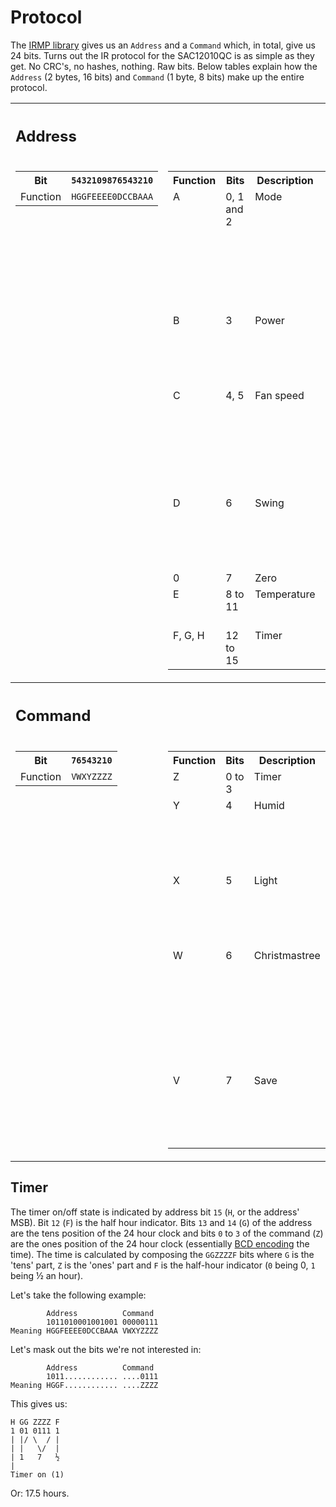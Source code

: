 # Protocol

The [IRMP library](https://github.com/ukw100/IRMP) gives us an ```Address``` and a ```Command``` which, in total, give us 24 bits. Turns out the IR protocol for the SAC12010QC is as simple as they get. No CRC's, no hashes, nothing. Raw bits. Below tables explain how the ```Address``` (2 bytes, 16 bits) and ```Command``` (1 byte, 8 bits) make up the entire protocol.

<table>
  <tr><th colspan="2" align="left"><h2>Address</h2></th></tr>
  <tr valign="top">
    <td>
      <table>
        <tr>
          <th>Bit</th>
          <th><code>5432109876543210</code></th>
        </tr>
        <tr>
          <td>Function</td>
          <td><code>HGGFEEEE0DCCBAAA</code></td>
        </tr>
      </table>
    </td>
    <td>
      <table>
        <tr>
          <th>Function</th>
          <th>Bits</th>
          <th>Description</th>
          <th>Values</th>
        </tr>
        <tr valign="top">
          <td>A</td>
          <td>0, 1 and 2</td>
          <td>Mode</td>
          <td>
            <table>
              <tr>
                <th>Value</th>
                <th>Description</th>
              </tr>
              <tr>
                <td><code>000</code></td>
                <td>Auto</td>
              </tr>
              <tr>
                <td><code>001</code></td>
                <td>Cool</td>
              </tr>
              <tr>
                <td><code>010</code></td>
                <td>Dehumidify</td>
              </tr>
              <tr>
                <td><code>011</code></td>
                <td>Fan</td>
              </tr>
              <tr>
                <td><code>100</code></td>
                <td>Heat</td>
              </tr>
            </table>
          </td>
        </tr>
        <tr valign="top">
          <td>B</td>
          <td>3</td>
          <td>Power</td>
          <td>
            <table>
              <tr>
                <th>Value</th>
                <th>Description</th>
              </tr>
              <tr>
                <td><code>0</code></td>
                <td>Off</td>
              </tr>
              <tr>
                <td><code>1</code></td>
                <td>On</td>
              </tr>
            </table>
          </td>
        </tr>
        <tr valign="top">
          <td>C</td>
          <td>4, 5</td>
          <td>Fan speed</td>
          <td>
            <table>
              <tr>
                <th>Value</th>
                <th>Description</th>
              </tr>
              <tr>
                <td><code>00</code></td>
                <td>Auto</td>
              </tr>
              <tr>
                <td><code>01</code></td>
                <td>1</td>
              </tr>
              <tr>
                <td><code>10</code></td>
                <td>2</td>
              </tr>
              <tr>
                <td><code>11</code></td>
                <td>3</td>
              </tr>
            </table>
          </td>
        </tr>
        <tr valign="top">
          <td>D</td>
          <td>6</td>
          <td>Swing</td>
          <td>
            <table>
              <tr>
                <th>Value</th>
                <th>Description</th>
              </tr>
              <tr>
                <td><code>0</code></td>
                <td>Off</td>
              </tr>
              <tr>
                <td><code>1</code></td>
                <td>On</td>
              </tr>
            </table>
          </td>
        </tr>
        <tr valign="top">
          <td>0</td>
          <td>7</td>
          <td>Zero</td>
          <td>Always <code>0</code></td>
        </tr>
        <tr valign="top">
          <td>E</td>
          <td>8 to 11</td>
          <td>Temperature</td>
          <td>Offset from 16°C, ranging from 16°C (<code>0000</code>) to 30°C (<code>1110</code>)</td>
        </tr>
        <tr valign="top">
          <td>F, G, H</td>
          <td>12 to 15</td>
          <td>Timer</td>
          <td>See <a href="#timer">Timer</a></td>
        </tr>
      </table>
    </td>
  </tr>
  <tr><th colspan="2" align="left"><h2>Command</h2></th></tr>
  <tr valign="top">
    <td>
      <table>
        <tr>
          <th>Bit</th>
          <th><code>76543210</code></th>
        </tr>
        <tr>
          <td>Function</td>
          <td><code>VWXYZZZZ</code></td>
        </tr>
      </table>
    </td>
    <td>
      <table>
        <tr>
          <th>Function</th>
          <th>Bits</th>
          <th>Description</th>
          <th>Values</th>
        </tr>
        <tr valign="top">
          <td>Z</td>
          <td>0 to 3</td>
          <td>Timer</td>
          <td>See <a href="#timer">Timer</a></td>
        </tr>
        <tr valign="top">
          <td>Y</td>
          <td>4</td>
          <td>Humid</td>
          <td>
            <table>
              <tr>
                <th>Value</th>
                <th>Description</th>
              </tr>
              <tr>
                <td><code>0</code></td>
                <td>Off</td>
              </tr>
              <tr>
                <td><code>1</code></td>
                <td>On</td>
              </tr>
            </table>
          </td>
        </tr>
        <tr valign="top">
          <td>X</td>
          <td>5</td>
          <td>Light</td>
          <td>
            <table>
              <tr>
                <th>Value</th>
                <th>Description</th>
              </tr>
              <tr>
                <td><code>0</code></td>
                <td>Off</td>
              </tr>
              <tr>
                <td><code>1</code></td>
                <td>On</td>
              </tr>
            </table>
          </td>
        </tr>
        <tr valign="top">
          <td>W</td>
          <td>6</td>
          <td>Christmastree</td>
          <td>
            No clue what this does, but it shows a 🎄 on the LCD display on the remote.
            <table>
              <tr>
                <th>Value</th>
                <th>Description</th>
              </tr>
              <tr>
                <td><code>0</code></td>
                <td>Off</td>
              </tr>
              <tr>
                <td><code>1</code></td>
                <td>On</td>
              </tr>
            </table>
          </td>
        </tr>
        <tr valign="top">
          <td>V</td>
          <td>7</td>
          <td>Save</td>
          <td>
            <table>
              <tr>
                <th>Value</th>
                <th>Description</th>
              </tr>
              <tr>
                <td><code>0</code></td>
                <td>Off</td>
              </tr>
              <tr>
                <td><code>1</code></td>
                <td>On</td>
              </tr>
            </table>
          </td>
        </tr>
      </table>
    </td>
  </tr>
</table>

## Timer
The timer on/off state is indicated by address bit `15` (`H`, or the address' MSB). Bit `12` (`F`) is the half hour indicator. Bits `13` and `14` (`G`) of the address are the tens position of the 24 hour clock and bits `0` to `3` of the command (`Z`) are the ones position of the 24 hour clock (essentially [BCD encoding](https://en.wikipedia.org/wiki/Binary-coded_decimal) the time). The time is calculated by composing the `GGZZZZF` bits where `G` is the 'tens' part, `Z` is the 'ones' part and `F` is the half-hour indicator (`0` being 0, `1` being ½ an hour).

Let's take the following example:

            Address          Command
            1011010001001001 00000111
    Meaning HGGFEEEE0DCCBAAA VWXYZZZZ

Let's mask out the bits we're not interested in:

            Address          Command
            1011............ ....0111
    Meaning HGGF............ ....ZZZZ

This gives us:

    H GG ZZZZ F
    1 01 0111 1
    | |/ \  / |
    | |   \/  |
    | 1   7   ½
    |
    Timer on (1)

Or: 17.5 hours.